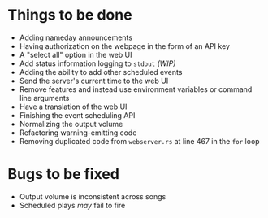 # Things to be done
- Adding nameday announcements
- Having authorization on the webpage in the form of an API key
- A "select all" option in the web UI
- Add status information logging to `stdout` _(WIP)_
- Adding the ability to add other scheduled events
- Send the server's current time to the web UI
- Remove features and instead use environment variables or command line arguments
- Have a translation of the web UI
- Finishing the event scheduling API
- Normalizing the output volume
- Refactoring warning-emitting code
- Removing duplicated code from `webserver.rs` at line 467 in the `for` loop
# Bugs to be fixed
- Output volume is inconsistent across songs
- Scheduled plays _may_ fail to fire
